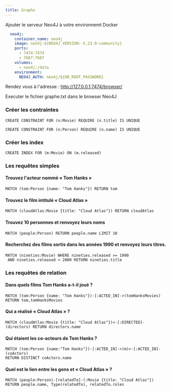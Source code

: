 ```yaml
---
title: Graphe
---
```


Ajouter le serveur Neo4J à votre environnemt Docker

```yaml
  neo4j:
    container_name: neo4j
    image: neo4j:${NEO4J_VERSION:-5.23.0-community}
    ports:
      - 7474:7474
      - 7687:7687
    volumes:
      - neo4j:/data
    environment:
      NEO4J_AUTH: neo4j/${DB_ROOT_PASSWORD}
```

Rendez vous à l'adresse : http://127.0.0.1:7474/browser/

Executer le fichier graphe.txt dans le browser Neo4J

### Créer les contraintes

```cypher
CREATE CONSTRAINT FOR (n:Movie) REQUIRE (n.title) IS UNIQUE
```

```cypher
CREATE CONSTRAINT FOR (n:Person) REQUIRE (n.name) IS UNIQUE
```

### Créer les index

```cypher
CREATE INDEX FOR (m:Movie) ON (m.released)
```

### Les requêtes simples

#### Trouvez l'acteur nommé « Tom Hanks »

```cypher
MATCH (tom:Person {name: "Tom Hanks"}) RETURN tom
```

#### Trouvez le film intitulé « Cloud Atlas »

```cypher
MATCH (cloudAtlas:Movie {title: "Cloud Atlas"}) RETURN cloudAtlas
```
####  Trouvez 10 personnes et renvoyez leurs noms

```cypher
MATCH (people:Person) RETURN people.name LIMIT 10
```

####  Recherchez des films sortis dans les années 1990 et renvoyez leurs titres.

```cypher
MATCH (nineties:Movie) WHERE nineties.released >= 1990 
 AND nineties.released < 2000 RETURN nineties.title
```

### Les requêtes de relation

#### Dans quels films Tom Hanks a-t-il joué ?

```cypher
MATCH (tom:Person {name: "Tom Hanks"})-[:ACTED_IN]->(tomHanksMovies) RETURN tom,tomHanksMovies
```

#### Qui a réalisé « Cloud Atlas » ?

```cypher
MATCH (cloudAtlas:Movie {title: "Cloud Atlas"})<-[:DIRECTED]-(directors) RETURN directors.name
```

#### Qui étaient les co-acteurs de Tom Hanks ?

```cypher
MATCH (tom:Person {name:"Tom Hanks"})-[:ACTED_IN]->(m)<-[:ACTED_IN]-(coActors) 
RETURN DISTINCT coActors.name
```

#### Quel est le lien entre les gens et « Cloud Atlas » ?

```cypher
MATCH (people:Person)-[relatedTo]-(:Movie {title: "Cloud Atlas"}) RETURN people.name, Type(relatedTo), relatedTo.roles
```
